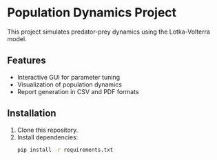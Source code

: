 # Population Dynamics Project
This project simulates predator-prey dynamics using the Lotka-Volterra model.

## Features
- Interactive GUI for parameter tuning
- Visualization of population dynamics
- Report generation in CSV and PDF formats

## Installation
1. Clone this repository.
2. Install dependencies:
   ```bash
   pip install -r requirements.txt
